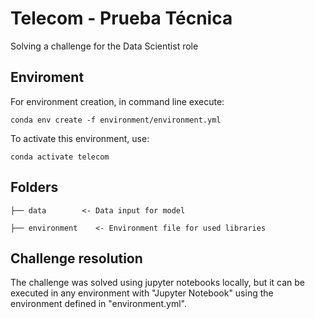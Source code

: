 # Telecom - Prueba Técnica

Solving a challenge for the Data Scientist role

## Enviroment

For environment creation, in command line execute:

```
conda env create -f environment/environment.yml
```

To activate this environment, use:
```
conda activate telecom
```

## Folders

    ├── data        <- Data input for model
    
    ├── environment    <- Environment file for used libraries

## Challenge resolution

The challenge was solved using jupyter notebooks locally, but it can be executed in any environment with "Jupyter Notebook" using the environment defined in "environment.yml".

